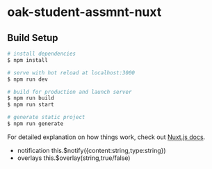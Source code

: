 # oak-student-assmnt-nuxt

## Build Setup

```bash
# install dependencies
$ npm install

# serve with hot reload at localhost:3000
$ npm run dev

# build for production and launch server
$ npm run build
$ npm run start

# generate static project
$ npm run generate
```

For detailed explanation on how things work, check out [Nuxt.js docs](https://nuxtjs.org).

 - notification    this.$notify({content:string,type:string})
 - overlays  this.$overlay(string,true/false)